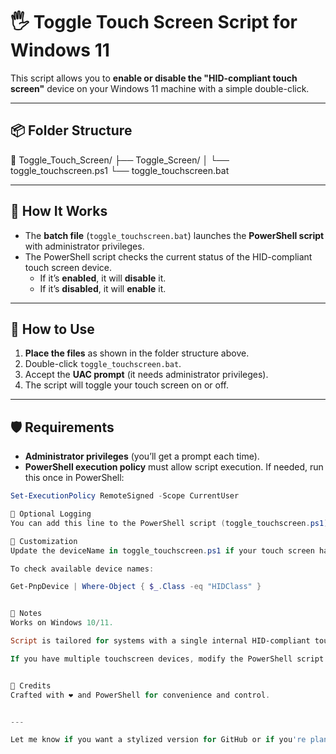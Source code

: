 # 🖐️ Toggle Touch Screen Script for Windows 11

This script allows you to **enable or disable the "HID-compliant touch screen"** device on your Windows 11 machine with a simple double-click.

---

## 📦 Folder Structure
📁 Toggle_Touch_Screen/ 
├── Toggle_Screen/ 
│ └── toggle_touchscreen.ps1 
└── toggle_touchscreen.bat
 

---

## 🚀 How It Works

- The **batch file** (`toggle_touchscreen.bat`) launches the **PowerShell script** with administrator privileges.
- The PowerShell script checks the current status of the HID-compliant touch screen device.
  - If it’s **enabled**, it will **disable** it.
  - If it’s **disabled**, it will **enable** it.

---

## 🔧 How to Use

1. **Place the files** as shown in the folder structure above.
2. Double-click `toggle_touchscreen.bat`.
3. Accept the **UAC prompt** (it needs administrator privileges).
4. The script will toggle your touch screen on or off.

---

## 🛡️ Requirements

- **Administrator privileges** (you’ll get a prompt each time).
- **PowerShell execution policy** must allow script execution. If needed, run this once in PowerShell:

```powershell
Set-ExecutionPolicy RemoteSigned -Scope CurrentUser

📝 Optional Logging
You can add this line to the PowerShell script (toggle_touchscreen.ps1) to keep a toggle history:

🧰 Customization
Update the deviceName in toggle_touchscreen.ps1 if your touch screen has a slightly different name.

To check available device names:

Get-PnpDevice | Where-Object { $_.Class -eq "HIDClass" }


📌 Notes
Works on Windows 10/11.

Script is tailored for systems with a single internal HID-compliant touch screen device.

If you have multiple touchscreen devices, modify the PowerShell script to target by InstanceId.


🧡 Credits
Crafted with ❤️ and PowerShell for convenience and control.


---

Let me know if you want a stylized version for GitHub or if you're planning to distribute it as a utility — I can help polish it up even more!
